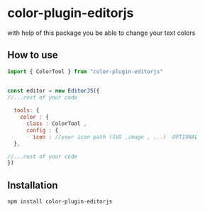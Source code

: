 # color-plugin-editorjs

with help of this package you be able to change your text colors 

## How to use 

```javascript
import { ColorTool } from "color-plugin-editorjs"


const editor = new EditorJS({ 
//...rest of your code
  
  tools: { 
    color : {
      class : ColorTool ,
      config : {
        icon : //your icon path (SVG ,image , ...)  OPTIONAL
  }, 

//...rest of your code
})
```

## Installation

```bash
npm install color-plugin-editorjs
```
